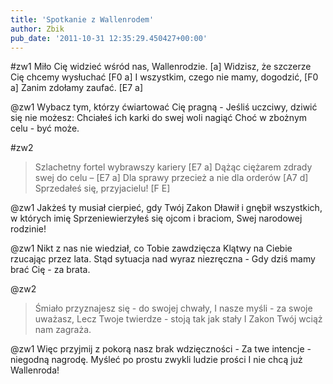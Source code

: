 ```yaml
---
title: 'Spotkanie z Wallenrodem'
author: Zbik
pub_date: '2011-10-31 12:35:29.450427+00:00'
---
```


#zw1
Miło Cię widzieć wśród nas, Wallenrodzie. [a]
Widzisz, że szczerze Cię chcemy wysłuchać [F0 a]
I wszystkim, czego nie mamy, dogodzić, [F0 a]
Zanim zdołamy zaufać. [E7 a]

@zw1
Wybacz tym, którzy ćwiartować Cię pragną -
Jeśliś uczciwy, dziwić się nie możesz:
Chciałeś ich karki do swej woli nagiąć
Choć w zbożnym celu - być może.

#zw2
>Szlachetny fortel wybrawszy kariery [E7 a]
>Dążąc ciężarem zdrady swej do celu – [E7 a]
>Dla sprawy przecież a nie dla orderów [A7 d]
>Sprzedałeś się, przyjacielu! [F E]

@zw1
Jakżeś ty musiał cierpieć, gdy Twój Zakon
Dławił i gnębił wszystkich, w których imię
Sprzeniewierzyłeś się ojcom i braciom,
Swej narodowej rodzinie!

@zw1
Nikt z nas nie wiedział, co Tobie zawdzięcza
Klątwy na Ciebie rzucając przez lata.
Stąd sytuacja nad wyraz niezręczna -
Gdy dziś mamy brać Cię - za brata.

@zw2
>Śmiało przyznajesz się - do swojej chwały,
>I nasze myśli - za swoje uważasz,
>Lecz Twoje twierdze - stoją tak jak stały
>I Zakon Twój wciąż nam zagraża.

@zw1
Więc przyjmij z pokorą nasz brak wdzięczności -
Za twe intencje - niegodną nagrodę.
Myśleć po prostu zwykli ludzie prości
I nie chcą już Wallenroda!